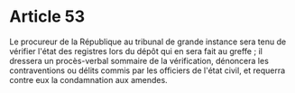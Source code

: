 # Article 53

Le procureur de la République au tribunal de grande instance sera tenu de vérifier l'état des registres lors du dépôt qui en sera fait au greffe ; il dressera un procès-verbal sommaire de la vérification, dénoncera les contraventions ou délits commis par les officiers de l'état civil, et requerra contre eux la condamnation aux amendes.